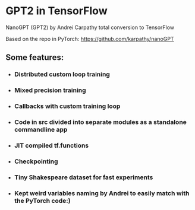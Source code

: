 # GPT2 in TensorFlow

NanoGPT (GPT2) by Andrei Carpathy total conversion to TensorFlow

Based on the repo in PyTorch:
https://github.com/karpathy/nanoGPT

## Some features:
* ### Distributed custom loop training
* ### Mixed precision training
* ### Callbacks with custom training loop
* ### Code in src divided into separate modules as a standalone commandline app
* ### JIT compiled tf.functions
* ### Checkpointing
* ### Tiny Shakespeare dataset for fast experiments
* ### Kept weird variables naming by Andrei to easily match with the PyTorch code:)
